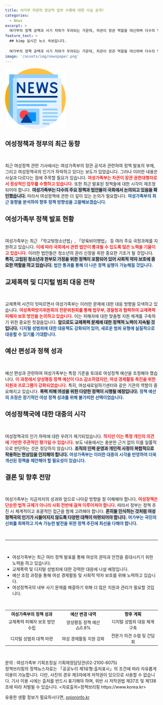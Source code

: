 ```yaml
---
title: 여가부 차관의 정상적 업무 수행에 대한 사실 공개!
categories:
  - News
excerpt: >
  여가부의 정책 공백과 사기 저하가 우려되는 가운데, 차관이 장관 역할을 대신하며 다수의 법안과 지원 방안을 제시했다. 하지만 예산 감소와 여성정책국의 인기 하락 등 우려의 목소리가 커지고 있다. 클릭해서 더 많은 내용을 확인하세요!
feature_text: >
  ## kimp 실시간 뉴스 속보입니다.

  여가부의 정책 공백과 사기 저하가 우려되는 가운데, 차관이 장관 역할을 대신하며 다수의 법안과 지원 방안을 제시했다. 하지만 예산 감소와 여성정책국의 인기 하락 등 우려의 목소리가 커지고 있다. 클릭해서 더 많은 내용을 확인하세요!
image: '/assets/img/newspaper.png'
---
```


<p><img src="/assets/img/newspaper.png" alt="kimplant 속보" /></p>

<h2 data-ke-size="size26">여성정책과 정부의 최근 동향</h2>

<p data-ke-size="size16">&nbsp;</p>

<p>최근 여성정책 관련 기사에서는 여성가족부의 장관 공석과 관련하여 정책 발표의 부재, 그리고 여성정책국의 인기가 하락하고 있다는 보도가 있었습니다. 그러나 이러한 내용은 사실과 다르다는 점에 주목할 필요가 있습니다. <b><span style="color: #ee2323;">여성가족부는 차관이 장관 권한대행자로서 정상적인 업무를 수행하고 있습니다.</span></b> 또한 최근 발표된 정책들에 대한 시각이 재조정되어야 합니다. <b><span style="background-color: #21538527;">여성가족부는 다수의 주요 정책과 법안들이 국회에서 논의되고 있음을 확인했습니다.</span></b> 따라서 여성정책에 관한 더 깊이 있는 논의가 필요합니다. <b><span style="color: #1a5490;">여성가족부의 최근 동향을 분석하여 향후 정책 방향성을 고찰해보겠습니다.</span></b></p>

<h2 data-ke-size="size26">여성가족부 정책 발표 현황</h2>

<p data-ke-size="size16">&nbsp;</p>

<p>여성가족부는 최근 「학교밖청소년법」, 「양육비이행법」 등 여러 주요 국정과제를 지원하고 있습니다. <b><span style="color: #ee2323;">이에 따라 국회에서 관련 법안이 통과될 수 있도록 많은 노력을 기울이고 있습니다.</span></b> 이러한 법안들은 청소년의 권리 신장을 위한 중요한 기초가 될 것입니다. <b><span style="background-color: #21538527;">특히, 고립된 청소년과 한부모 가정을 위한 정책이 포함되어 있어 사회적 약자 보호에 중요한 역할을 하고 있습니다.</span></b> <b><span style="color: #1a5490;">법안 통과를 통해 더 나은 정책 실행이 가능해질 것입니다.</span></b></p>

<h2 data-ke-size="size26">교제폭력 및 디지털 범죄 대응 전략</h2>

<p data-ke-size="size16">&nbsp;</p>

<p>교제폭력 사건이 잇따르면서 여성가족부는 이러한 문제에 대한 대응 방향을 모색하고 있습니다. <b><span style="color: #ee2323;">여성폭력방지위원회의 전문위원회를 통해 법무부, 경찰청과 협력하여 교제폭력 피해자 보호 방안을 논의하고 있습니다.</span></b> 이는 피해자에 대한 맞춤형 지원 체계를 구축하기 위한 중요한 첫걸음입니다. <b><span style="background-color: #21538527;">앞으로도 교제폭력 문제에 대한 정책적 노력이 지속될 것입니다.</span></b> <b><span style="color: #1a5490;">디지털 성범죄에 대한 대응책도 강화되어 있어, 새로운 범죄 유형에 실질적으로 대응할 수 있기를 기대합니다.</span></b></p>

<h2 data-ke-size="size26">예산 편성과 정책 성과</h2>

<p data-ke-size="size16">&nbsp;</p>

<p>예산 편성과 관련하여 여성가족부는 특정 기준을 토대로 여성정책 예산을 조정해야 했습니다. <b><span style="color: #ee2323;">이 과정에서 양성평등 정책 예산이 다소 감소하였지만, 여성 경제활동 촉진을 위한 지원과 프로그램이 강화되었습니다.</span></b> 특히, 여성새로일하기센터와 같은 기관의 역할이 중요해지고 있습니다. <b><span style="background-color: #21538527;">폭력 피해 여성을 위한 다양한 정책이 시행될 예정입니다.</span></b> <b><span style="color: #1a5490;">정책 예산의 조정은 장기적인 여성 정책 성과를 위해 불가피한 선택이었습니다.</span></b></p>

<h2 data-ke-size="size26">여성정책국에 대한 대중의 시각</h2>

<p data-ke-size="size16">&nbsp;</p>

<p>여성정책국의 인기 하락에 대한 우려가 제기되었습니다. <b><span style="color: #ee2323;">하지만 이는 특정 개인의 의견에 기반한 주관적인 평가일 수 있습니다.</span></b> 보도 내용에서는 충분한 근거 없이 이를 일률적으로 판단하는 것은 정당하지 않습니다. <b><span style="background-color: #21538527;">조직의 인력 운영과 개인적 사정이 복합적으로 작용하는 현상임을 인지해야 합니다.</span></b> <b><span style="color: #1a5490;">여성가족부는 이러한 대중의 시각을 반영하여 더욱 개선된 정책을 제안해야 할 필요성이 있습니다.</span></b></p>

<h2 data-ke-size="size26">결론 및 향후 전망</h2>

<p data-ke-size="size16">&nbsp;</p>

<p>여성가족부는 지금까지의 성과와 앞으로 나아갈 방향을 잘 이해해야 합니다. <b><span style="color: #ee2323;">여성정책은 단순한 법적 규제가 아니라 사회 전반에 걸쳐 이루어져야 합니다.</span></b> 따라서 정부는 정책 추진 시 체계적이고 포괄적인 접근을 함께 고려해야 합니다. <b><span style="background-color: #21538527;">흔히들 인식하는 것처럼 여성정책국의 인기가 시들어지지 않도록 다양한 대책이 마련되어야 합니다.</span></b> <b><span style="color: #1a5490;">여가부는 국민의 신뢰를 회복하고 지속 가능한 발전을 위한 정책 추진에 최선을 다해야 합니다.</span></b></p>

<p data-ke-size="size16">&nbsp;</p>

<hr>

<p data-ke-size="size16">&nbsp;</p> 

<ul>
<li>여성가족부는 최근 여러 정책 발표를 통해 여성의 권익과 안전을 증대시키기 위한 노력을 하고 있습니다.</li>
<li>교제폭력 및 디지털 성범죄에 대한 강력한 대응에 나설 예정입니다.</li>
<li>예산 조정 과정을 통해 여성 경제활동 및 사회적 약자 보호를 위해 노력하고 있습니다.</li>
<li>여성정책국의 내부 사기 문제를 해결하기 위해 더 많은 지원과 관리가 필요할 것입니다.</li>
</ul>

<p data-ke-size="size16">&nbsp;</p>

<table style="width: 100%;">
<tr>
<td style="text-align: center; height: 17px;"><b>여성가족부의 정책 성과</b></td>
<td style="text-align: center; height: 17px;"><b>예산 변경 내역</b></td>
<td style="text-align: center; height: 17px;"><b>향후 계획</b></td>
</tr>
<tr>
<td style="text-align: center; height: 17px;">교제폭력 피해자 보호 방안 수립</td>
<td style="text-align: center; height: 17px;">양성평등 정책 예산 △0.8%</td>
<td style="text-align: center; height: 17px;">디지털 성범죄 대응 체계 구축</td>
</tr>
<tr>
<td style="text-align: center; height: 17px;">디지털 성범죄 대책 마련</td>
<td style="text-align: center; height: 17px;">여성 경제활동 지원 강화</td>
<td style="text-align: center; height: 17px;">전문가 의견 수렴 및 간담회</td>
</tr>
</table>

<p data-ke-size="size16">&nbsp;</p> 

<p>문의 : 여성가족부 기획조정실 기획재정담당관(02-2100-6075)<br />
정책브리핑의 정책뉴스자료는 「공공누리 제1유형:출처표시」의 조건에 따라 자유롭게 이용이 가능합니다. 다만, 사진의 경우 제3자에게 저작권이 있으므로 사용할 수 없습니다. 기사 이용 시에는 출처를 반드시 표기해야 하며, 위반 시 저작권법 제37조 및 제138조에 따라 처벌될 수 있습니다. &lt;자료출처=정책브리핑 https://www.korea.kr></p>
유용한 생활 정보가 필요하시다면, <a href="https://onioninfo.kr" rel="dofollow">onioninfo.kr</a>


